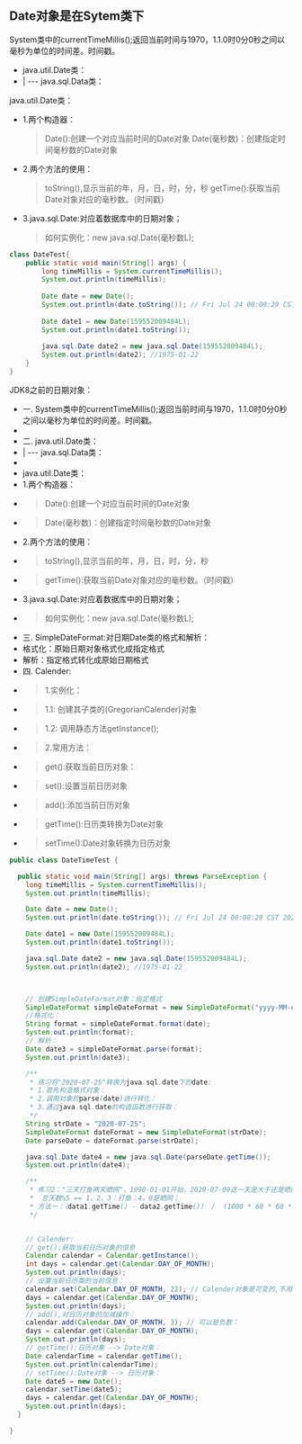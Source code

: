 ## Date对象是在Sytem类下
 System类中的currentTimeMillis();返回当前时间与1970，1.1.0时0分0秒之间以毫秒为单位的时间差。时间戳。

 * java.util.Date类：
 *    | --- java.sql.Data类：
 
java.util.Date类：
 * 1.两个构造器：
    > Date():创建一个对应当前时间的Date对象
    > Date(毫秒数)：创建指定时间毫秒数的Date对象
 * 2.两个方法的使用：
    > toString(),显示当前的年，月，日，时，分，秒
    > getTime():获取当前Date对象对应的毫秒数。（时间戳）
 * 3.java.sql.Date:对应着数据库中的日期对象；
    > 如何实例化：new java.sql.Date(毫秒数L);
```java
class DateTest{
    public static void main(String[] args) {
        long timeMillis = System.currentTimeMillis();
        System.out.println(timeMillis);
    
        Date date = new Date();
        System.out.println(date.toString()); // Fri Jul 24 00:00:29 CST 2020
    
        Date date1 = new Date(159552009484L);
        System.out.println(date1.toString());
    
        java.sql.Date date2 = new java.sql.Date(159552009484L);
        System.out.println(date2); //1975-01-22
    }
}
``` 
JDK8之前的日期对象：
 * 一. System类中的currentTimeMillis();返回当前时间与1970，1.1.0时0分0秒之间以毫秒为单位的时间差。时间戳。
 *
 * 二. java.util.Date类：
 *    | --- java.sql.Data类：
 *
 * java.util.Date类：
 * 1.两个构造器：
 *    > Date():创建一个对应当前时间的Date对象
 *    > Date(毫秒数)：创建指定时间毫秒数的Date对象
 * 2.两个方法的使用：
 *    > toString(),显示当前的年，月，日，时，分，秒
 *    > getTime():获取当前Date对象对应的毫秒数。（时间戳）
 * 3.java.sql.Date:对应着数据库中的日期对象；
 *    > 如何实例化：new java.sql.Date(毫秒数L);
 * 三. SimpleDateFormat:对日期Date类的格式和解析：
 *    格式化：原始日期对象格式化成指定格式
 *    解析：指定格式转化成原始日期格式
 * 四. Calender:
 *  > 1.实例化：
 *    > 1.1: 创建其子类的(GregorianCalender)对象
 *    > 1.2: 调用静态方法getInstance();
 *  > 2.常用方法：
 *    >get():获取当前日历对象：
 *    >set():设置当前日历对象
 *    >add():添加当前日历对象
 *    >getTime():日历类转换为Date对象
 *    >setTime():Date对象转换为日历对象

```java
public class DateTimeTest {

  public static void main(String[] args) throws ParseException {
    long timeMillis = System.currentTimeMillis();
    System.out.println(timeMillis);

    Date date = new Date();
    System.out.println(date.toString()); // Fri Jul 24 00:00:29 CST 2020

    Date date1 = new Date(159552009484L);
    System.out.println(date1.toString());

    java.sql.Date date2 = new java.sql.Date(159552009484L);
    System.out.println(date2); //1975-01-22



    // 创建SimpleDateFormat对象：指定格式
    SimpleDateFormat simpleDateFormat = new SimpleDateFormat("yyyy-MM-dd hh:mm:ss");
    //格式化：
    String format = simpleDateFormat.format(date);
    System.out.println(format);
    // 解析：
    Date date3 = simpleDateFormat.parse(format);
    System.out.println(date3);

    /**
     * 练习将"2020-07-25"转换为java.sql.date下的date:
     * 1.首先构造格式对象：
     * 2.调用对象的parse(date)进行转化：
     * 3.通过java.sql.date的构造函数进行获取：
     */
    String strDate = "2020-07-25";
    SimpleDateFormat dateFormat = new SimpleDateFormat(strDate);
    Date parseDate = dateFormat.parse(strDate);

    java.sql.Date date4 = new java.sql.Date(parseDate.getTime());
    System.out.println(date4);

    /**
     * 练习2："三天打鱼两天晒网"，1990-01-01开始，2020-07-09这一天是大于还是晒网：
     *  总天数%5 == 1，2，3：打鱼：4，0是晒网；
     * 方法一：（data1.getTime() - data2.getTime()） /  (1000 * 60 * 60 * 24) +1:加一是由于java中的整数除法都是向下取整
     */


    // Calender:
    // get();获取当前日历对象的信息
    Calendar calendar = Calendar.getInstance();
    int days = calendar.get(Calendar.DAY_OF_MONTH);
    System.out.println(days);
    // 设置当前日历类的当前信息：
    calendar.set(Calendar.DAY_OF_MONTH, 22); // Calender对象是可变的,不用重新赋值给一个变量
    days = calendar.get(Calendar.DAY_OF_MONTH);
    System.out.println(days);
    // add(),对日历对象的加减操作：
    calendar.add(Calendar.DAY_OF_MONTH, 3); // 可以是负数：
    days = calendar.get(Calendar.DAY_OF_MONTH);
    System.out.println(days);
    // getTime():日历对象 --> Date对象：
    Date calendarTime = calendar.getTime();
    System.out.println(calendarTime);
    // setTime():Date对象 --> 日历对象：
    Date date5 = new Date();
    calendar.setTime(date5);
    days = calendar.get(Calendar.DAY_OF_MONTH);
    System.out.println(days);
  }

}

```